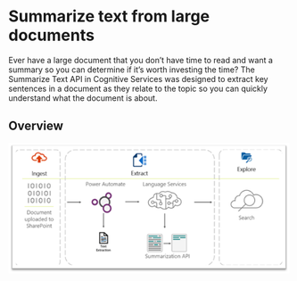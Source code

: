 # Summarize text from large documents
Ever have a large document that you don’t have time to read and want a summary so you can determine if it’s worth investing the time?  The Summarize Text API in Cognitive Services was designed to extract key sentences in a document as they relate to the topic so you can quickly understand what the document is about.
## Overview
![overview](/images/1-Overview.png)